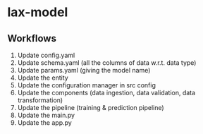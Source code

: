 # lax-model

## Workflows

1. Update config.yaml
2. Update schema.yaml (all the columns of data w.r.t. data type)
3. Update params.yaml (giving the model name)
4. Update the entity
5. Update the configuration manager in src config
6. Update the components (data ingestion, data validation, data transformation)
7. Update the pipeline (training & prediction pipeline)
8. Update the main.py
9. Update the app.py
